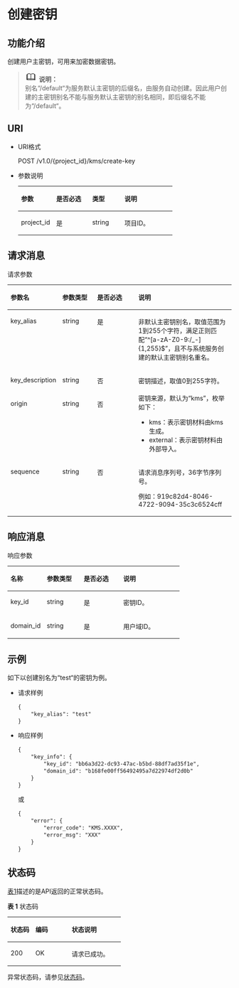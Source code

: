 # 创建密钥<a name="dew_02_0012"></a>

## 功能介绍<a name="s1731a14fb0144c79bf0fa90c694f34f7"></a>

创建用户主密钥，可用来加密数据密钥。

>![](public_sys-resources/icon-note.gif) **说明：**   
>别名“/default“为服务默认主密钥的后缀名，由服务自动创建。因此用户创建的主密钥别名不能与服务默认主密钥的别名相同，即后缀名不能为“/default“。  

## URI<a name="se70c3e5518a04f60b06032524dddfef4"></a>

-   URI格式

    POST /v1.0/\{project\_id\}/kms/create-key

-   参数说明

    <a name="t982da1e0196d4ec1a28d1fbff2cc8191"></a>
    <table><thead align="left"><tr id="r6e963322c1e740d181726d2f0e91df5a"><th class="cellrowborder" valign="top" width="22.74%" id="mcps1.1.5.1.1"><p id="a3b5bbe5a7f644fd3a74cecbfb3f7ed60"><a name="a3b5bbe5a7f644fd3a74cecbfb3f7ed60"></a><a name="a3b5bbe5a7f644fd3a74cecbfb3f7ed60"></a>参数</p>
    </th>
    <th class="cellrowborder" valign="top" width="23.31%" id="mcps1.1.5.1.2"><p id="ad98d2f62bd064b4e96ea922645197c24"><a name="ad98d2f62bd064b4e96ea922645197c24"></a><a name="ad98d2f62bd064b4e96ea922645197c24"></a>是否必选</p>
    </th>
    <th class="cellrowborder" valign="top" width="20.86%" id="mcps1.1.5.1.3"><p id="a3becf0b3aec9468984c2efc8d5abbea5"><a name="a3becf0b3aec9468984c2efc8d5abbea5"></a><a name="a3becf0b3aec9468984c2efc8d5abbea5"></a>类型</p>
    </th>
    <th class="cellrowborder" valign="top" width="33.09%" id="mcps1.1.5.1.4"><p id="a6bb6f1fe56a2454982832e8d56d354d8"><a name="a6bb6f1fe56a2454982832e8d56d354d8"></a><a name="a6bb6f1fe56a2454982832e8d56d354d8"></a>说明</p>
    </th>
    </tr>
    </thead>
    <tbody><tr id="r69bf37b65d3f446eab7b3f4d1b2fcec0"><td class="cellrowborder" valign="top" width="22.74%" headers="mcps1.1.5.1.1 "><p id="ae42d73592f58424ea93a11e52d2478dd"><a name="ae42d73592f58424ea93a11e52d2478dd"></a><a name="ae42d73592f58424ea93a11e52d2478dd"></a>project_id</p>
    </td>
    <td class="cellrowborder" valign="top" width="23.31%" headers="mcps1.1.5.1.2 "><p id="a56440c0f0ae34ba3b8033d1247673984"><a name="a56440c0f0ae34ba3b8033d1247673984"></a><a name="a56440c0f0ae34ba3b8033d1247673984"></a>是</p>
    </td>
    <td class="cellrowborder" valign="top" width="20.86%" headers="mcps1.1.5.1.3 "><p id="a1a4a71c11a4a45a58d0de2fbe009e9d9"><a name="a1a4a71c11a4a45a58d0de2fbe009e9d9"></a><a name="a1a4a71c11a4a45a58d0de2fbe009e9d9"></a>string</p>
    </td>
    <td class="cellrowborder" valign="top" width="33.09%" headers="mcps1.1.5.1.4 "><p id="a1314869d2dc147b38461e037d622f7b4"><a name="a1314869d2dc147b38461e037d622f7b4"></a><a name="a1314869d2dc147b38461e037d622f7b4"></a>项目ID。</p>
    </td>
    </tr>
    </tbody>
    </table>


## 请求消息<a name="seb7b7901701247fab30a59b76f1c7f93"></a>

请求参数 

<a name="table46221022101230"></a>
<table><thead align="left"><tr id="row9315574101230"><th class="cellrowborder" valign="top" width="22.55%" id="mcps1.1.5.1.1"><p id="p16364058101230"><a name="p16364058101230"></a><a name="p16364058101230"></a>参数名</p>
</th>
<th class="cellrowborder" valign="top" width="15.6%" id="mcps1.1.5.1.2"><p id="p50420322101230"><a name="p50420322101230"></a><a name="p50420322101230"></a>参数类型</p>
</th>
<th class="cellrowborder" valign="top" width="18.61%" id="mcps1.1.5.1.3"><p id="p57514295101230"><a name="p57514295101230"></a><a name="p57514295101230"></a>是否必选</p>
</th>
<th class="cellrowborder" valign="top" width="43.24%" id="mcps1.1.5.1.4"><p id="p28146304101230"><a name="p28146304101230"></a><a name="p28146304101230"></a>说明</p>
</th>
</tr>
</thead>
<tbody><tr id="row65258150101230"><td class="cellrowborder" valign="top" width="22.55%" headers="mcps1.1.5.1.1 "><p id="p1543290910164"><a name="p1543290910164"></a><a name="p1543290910164"></a>key_alias</p>
</td>
<td class="cellrowborder" valign="top" width="15.6%" headers="mcps1.1.5.1.2 "><p id="p4210609710164"><a name="p4210609710164"></a><a name="p4210609710164"></a>string</p>
</td>
<td class="cellrowborder" valign="top" width="18.61%" headers="mcps1.1.5.1.3 "><p id="p5515069010164"><a name="p5515069010164"></a><a name="p5515069010164"></a>是</p>
</td>
<td class="cellrowborder" valign="top" width="43.24%" headers="mcps1.1.5.1.4 "><p id="p3802087110164"><a name="p3802087110164"></a><a name="p3802087110164"></a>非默认主密钥别名，取值范围为1到255个字符，满足正则匹配<span class="parmvalue" id="parmvalue1917299416452"><a name="parmvalue1917299416452"></a><a name="parmvalue1917299416452"></a>“^[a-zA-Z0-9:/_-]{1,255}$”</span>，且不与系统服务创建的默认主密钥别名重名。</p>
</td>
</tr>
<tr id="row2245699720624"><td class="cellrowborder" valign="top" width="22.55%" headers="mcps1.1.5.1.1 "><p id="p707743220624"><a name="p707743220624"></a><a name="p707743220624"></a>key_description</p>
</td>
<td class="cellrowborder" valign="top" width="15.6%" headers="mcps1.1.5.1.2 "><p id="p3640115720624"><a name="p3640115720624"></a><a name="p3640115720624"></a>string</p>
</td>
<td class="cellrowborder" valign="top" width="18.61%" headers="mcps1.1.5.1.3 "><p id="p6281259420624"><a name="p6281259420624"></a><a name="p6281259420624"></a>否</p>
</td>
<td class="cellrowborder" valign="top" width="43.24%" headers="mcps1.1.5.1.4 "><p id="p5465533520624"><a name="p5465533520624"></a><a name="p5465533520624"></a>密钥描述，取值0到255字符。</p>
</td>
</tr>
<tr id="row56396726142438"><td class="cellrowborder" valign="top" width="22.55%" headers="mcps1.1.5.1.1 "><p id="p4732068142438"><a name="p4732068142438"></a><a name="p4732068142438"></a>origin</p>
</td>
<td class="cellrowborder" valign="top" width="15.6%" headers="mcps1.1.5.1.2 "><p id="p47753194142438"><a name="p47753194142438"></a><a name="p47753194142438"></a>string</p>
</td>
<td class="cellrowborder" valign="top" width="18.61%" headers="mcps1.1.5.1.3 "><p id="p42803505142438"><a name="p42803505142438"></a><a name="p42803505142438"></a>否</p>
</td>
<td class="cellrowborder" valign="top" width="43.24%" headers="mcps1.1.5.1.4 "><div class="p" id="p44531872142438"><a name="p44531872142438"></a><a name="p44531872142438"></a>密钥来源，默认为<span class="parmvalue" id="parmvalue5237346195350"><a name="parmvalue5237346195350"></a><a name="parmvalue5237346195350"></a>“kms”</span>，枚举如下：<a name="ul43826915161742"></a><a name="ul43826915161742"></a><ul id="ul43826915161742"><li>kms：表示密钥材料由kms生成。</li><li>external：表示密钥材料由外部导入。</li></ul>
</div>
</td>
</tr>
<tr id="row35142504101726"><td class="cellrowborder" valign="top" width="22.55%" headers="mcps1.1.5.1.1 "><p id="p269135101746"><a name="p269135101746"></a><a name="p269135101746"></a>sequence</p>
</td>
<td class="cellrowborder" valign="top" width="15.6%" headers="mcps1.1.5.1.2 "><p id="p21799971101746"><a name="p21799971101746"></a><a name="p21799971101746"></a>string</p>
</td>
<td class="cellrowborder" valign="top" width="18.61%" headers="mcps1.1.5.1.3 "><p id="p20967256101746"><a name="p20967256101746"></a><a name="p20967256101746"></a>否</p>
</td>
<td class="cellrowborder" valign="top" width="43.24%" headers="mcps1.1.5.1.4 "><p id="p89331932112120"><a name="p89331932112120"></a><a name="p89331932112120"></a>请求消息序列号，36字节序列号。</p>
<p id="p20626198101746"><a name="p20626198101746"></a><a name="p20626198101746"></a>例如：919c82d4-8046-4722-9094-35c3c6524cff</p>
</td>
</tr>
</tbody>
</table>

## 响应消息<a name="sfadd53a5f4714e8f87811818d62d0296"></a>

响应参数 

<a name="t98d238e10953421e84a073707024c329"></a>
<table><thead align="left"><tr id="r144a2c52c5054c6d9243eb2ef3875a21"><th class="cellrowborder" valign="top" width="21.099999999999998%" id="mcps1.1.5.1.1"><p id="a9156e0b03f054d4e8547e0787f88a51b"><a name="a9156e0b03f054d4e8547e0787f88a51b"></a><a name="a9156e0b03f054d4e8547e0787f88a51b"></a>名称</p>
</th>
<th class="cellrowborder" valign="top" width="21.43%" id="mcps1.1.5.1.2"><p id="a39360acf5daf4c01a1ebddeff5d68a1c"><a name="a39360acf5daf4c01a1ebddeff5d68a1c"></a><a name="a39360acf5daf4c01a1ebddeff5d68a1c"></a>参数类型</p>
</th>
<th class="cellrowborder" valign="top" width="23.06%" id="mcps1.1.5.1.3"><p id="a1851157c81e14d7f82db752a5737195a"><a name="a1851157c81e14d7f82db752a5737195a"></a><a name="a1851157c81e14d7f82db752a5737195a"></a>是否必选</p>
</th>
<th class="cellrowborder" valign="top" width="34.410000000000004%" id="mcps1.1.5.1.4"><p id="a0097000016b14857972b7929bcaaa038"><a name="a0097000016b14857972b7929bcaaa038"></a><a name="a0097000016b14857972b7929bcaaa038"></a>说明</p>
</th>
</tr>
</thead>
<tbody><tr id="r3c4af7b36e9240d197ab56255e37b83c"><td class="cellrowborder" valign="top" width="21.099999999999998%" headers="mcps1.1.5.1.1 "><p id="p43705601102713"><a name="p43705601102713"></a><a name="p43705601102713"></a>key_id</p>
</td>
<td class="cellrowborder" valign="top" width="21.43%" headers="mcps1.1.5.1.2 "><p id="p50492797102713"><a name="p50492797102713"></a><a name="p50492797102713"></a>string</p>
</td>
<td class="cellrowborder" valign="top" width="23.06%" headers="mcps1.1.5.1.3 "><p id="p63384753102713"><a name="p63384753102713"></a><a name="p63384753102713"></a>是</p>
</td>
<td class="cellrowborder" valign="top" width="34.410000000000004%" headers="mcps1.1.5.1.4 "><p id="p33891398102713"><a name="p33891398102713"></a><a name="p33891398102713"></a>密钥ID。</p>
</td>
</tr>
<tr id="rf212a916c502452a8e151eba2f118272"><td class="cellrowborder" valign="top" width="21.099999999999998%" headers="mcps1.1.5.1.1 "><p id="p15241273102723"><a name="p15241273102723"></a><a name="p15241273102723"></a>domain_id</p>
</td>
<td class="cellrowborder" valign="top" width="21.43%" headers="mcps1.1.5.1.2 "><p id="p26583640102723"><a name="p26583640102723"></a><a name="p26583640102723"></a>string</p>
</td>
<td class="cellrowborder" valign="top" width="23.06%" headers="mcps1.1.5.1.3 "><p id="p5791264102723"><a name="p5791264102723"></a><a name="p5791264102723"></a>是</p>
</td>
<td class="cellrowborder" valign="top" width="34.410000000000004%" headers="mcps1.1.5.1.4 "><p id="p66439224102723"><a name="p66439224102723"></a><a name="p66439224102723"></a>用户域ID。</p>
</td>
</tr>
</tbody>
</table>

## 示例<a name="section1079019295212"></a>

如下以创建别名为“test“的密钥为例。

-   请求样例

    ```
    {
        "key_alias": "test"
    }
    ```

-   响应样例

    ```
    {
        "key_info": {
            "key_id": "bb6a3d22-dc93-47ac-b5bd-88df7ad35f1e",
            "domain_id": "b168fe00ff56492495a7d22974df2d0b"
        }
    }
    ```

    或

    ```
    {
        "error": {
            "error_code": "KMS.XXXX",
            "error_msg": "XXX"
        }
    }
    ```


## 状态码<a name="s811d1a98cd5242509abd6671a9959d55"></a>

[表1](#zh-cn_topic_0079615001_table20596071)描述的是API返回的正常状态码。

**表 1**  状态码

<a name="zh-cn_topic_0079615001_table20596071"></a>
<table><thead align="left"><tr id="zh-cn_topic_0079615001_row9746163"><th class="cellrowborder" valign="top" width="22%" id="mcps1.2.4.1.1"><p id="p57545694203043"><a name="p57545694203043"></a><a name="p57545694203043"></a>状态码</p>
</th>
<th class="cellrowborder" valign="top" width="32%" id="mcps1.2.4.1.2"><p id="p4531342288"><a name="p4531342288"></a><a name="p4531342288"></a>编码</p>
</th>
<th class="cellrowborder" valign="top" width="46%" id="mcps1.2.4.1.3"><p id="p30689603203043"><a name="p30689603203043"></a><a name="p30689603203043"></a>状态说明</p>
</th>
</tr>
</thead>
<tbody><tr id="zh-cn_topic_0079615001_row48621261"><td class="cellrowborder" valign="top" width="22%" headers="mcps1.2.4.1.1 "><p id="zh-cn_topic_0079615001_p46008046"><a name="zh-cn_topic_0079615001_p46008046"></a><a name="zh-cn_topic_0079615001_p46008046"></a>200</p>
</td>
<td class="cellrowborder" valign="top" width="32%" headers="mcps1.2.4.1.2 "><p id="p7538425819"><a name="p7538425819"></a><a name="p7538425819"></a>OK</p>
</td>
<td class="cellrowborder" valign="top" width="46%" headers="mcps1.2.4.1.3 "><p id="zh-cn_topic_0079615001_p35664277"><a name="zh-cn_topic_0079615001_p35664277"></a><a name="zh-cn_topic_0079615001_p35664277"></a>请求已成功。</p>
</td>
</tr>
</tbody>
</table>

异常状态码，请参见[状态码](状态码.md)。

